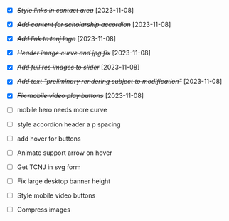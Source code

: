 - [x] ~~_Style links in contact area_~~ [2023-11-08]
- [x] ~~_Add content for scholarship accordion_~~ [2023-11-08]
- [x] ~~_Add link to tcnj logo_~~ [2023-11-08]

- [x] ~~_Header image curve and jpg fix_~~ [2023-11-08]

- [x] ~~_Add full res images to slider_~~ [2023-11-08]
- [x] ~~_Add text "preliminary rendering subject to modification"_~~ [2023-11-08]
- [x] ~~_Fix mobile video play buttons_~~ [2023-11-08]

* [ ] mobile hero needs more curve

- [ ] style accordion header a p spacing
- [ ] add hover for buttons
- [ ] Animate support arrow on hover
- [ ] Get TCNJ in svg form
- [ ] Fix large desktop banner height

- [ ] Style mobile video buttons

- [ ] Compress images

